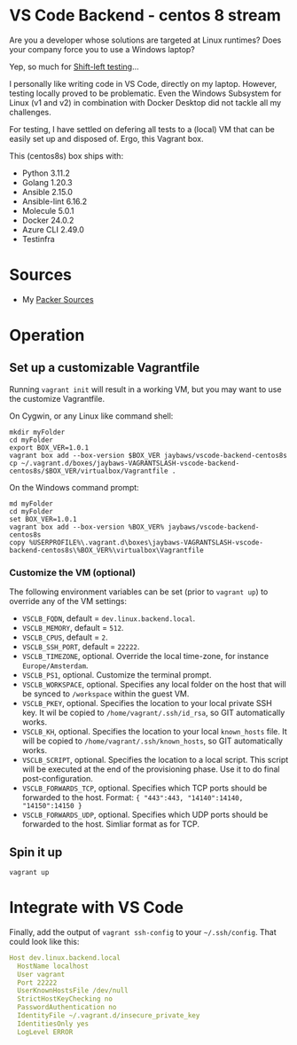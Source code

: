 # VS Code Backend - centos 8 stream
Are you a developer whose solutions are targeted at Linux runtimes? Does your company force you to use a Windows laptop?

Yep, so much for [Shift-left testing](https://en.wikipedia.org/wiki/Shift-left_testing)...

I personally like writing code in VS Code, directly on my laptop. However, testing locally proved to be problematic. Even the Windows Subsystem for Linux (v1 and v2) in combination with Docker Desktop did not tackle all my challenges.

For testing, I have settled on defering all tests to a (local) VM that can be easily set up and disposed of. Ergo, this Vagrant box.

This (centos8s) box ships with:

- Python 3.11.2
- Golang 1.20.3
- Ansible 2.15.0
- Ansible-lint 6.16.2
- Molecule 5.0.1
- Docker 24.0.2
- Azure CLI 2.49.0
- Testinfra

# Sources
- My [Packer Sources](https://github.com/jaybaws/packer-boxes)

# Operation

## Set up a customizable Vagrantfile

Running `vagrant init` will result in a working VM, but you may want to use the customize Vagrantfile.

On Cygwin, or any Linux like command shell:
```
mkdir myFolder
cd myFolder
export BOX_VER=1.0.1
vagrant box add --box-version $BOX_VER jaybaws/vscode-backend-centos8s
cp ~/.vagrant.d/boxes/jaybaws-VAGRANTSLASH-vscode-backend-centos8s/$BOX_VER/virtualbox/Vagrantfile .
```

On the Windows command prompt:
```
md myFolder
cd myFolder
set BOX_VER=1.0.1
vagrant box add --box-version %BOX_VER% jaybaws/vscode-backend-centos8s
copy %USERPROFILE%\.vagrant.d\boxes\jaybaws-VAGRANTSLASH-vscode-backend-centos8s\%BOX_VER%\virtualbox\Vagrantfile
```

### Customize the VM (optional)

The following environment variables can be set (prior to `vagrant up`) to override any of the VM settings:

- `VSCLB_FQDN`, default = `dev.linux.backend.local`.
- `VSCLB_MEMORY`, default = `512`.
- `VSCLB_CPUS`, default = `2`.
- `VSCLB_SSH_PORT`, default = `22222`.
- `VSCLB_TIMEZONE`, optional. Override the local time-zone, for instance `Europe/Amsterdam`.
- `VSCLB_PS1`, optional. Customize the terminal prompt.
- `VSCLB_WORKSPACE`, optional. Specifies any local folder on the host that will be synced to `/workspace` within the guest VM.
- `VSCLB_PKEY`, optional. Specifies the location to your local private SSH key. It wil be copied to `/home/vagrant/.ssh/id_rsa`, so GIT automatically works.
- `VSCLB_KH`, optional. Specifies the location to your local `known_hosts` file. It will be copied to `/home/vagrant/.ssh/known_hosts`, so GIT automatically works.
- `VSCLB_SCRIPT`, optional. Specifies the location to a local script. This script will be executed at the end of the provisioning phase. Use it to do final post-configuration.
- `VSCLB_FORWARDS_TCP`, optional. Specifies which TCP ports should be forwarded to the host. Format: `{ "443":443, "14140":14140, "14150":14150 }`
- `VSCLB_FORWARDS_UDP`, optional. Specifies which UDP ports should be forwarded to the host. Simliar format as for TCP.

## Spin it up

```
vagrant up
```

# Integrate with VS Code

Finally, add the output of `vagrant ssh-config` to your `~/.ssh/config`. That could look like this:

```yaml
Host dev.linux.backend.local
  HostName localhost
  User vagrant
  Port 22222
  UserKnownHostsFile /dev/null
  StrictHostKeyChecking no
  PasswordAuthentication no
  IdentityFile ~/.vagrant.d/insecure_private_key
  IdentitiesOnly yes
  LogLevel ERROR
```
